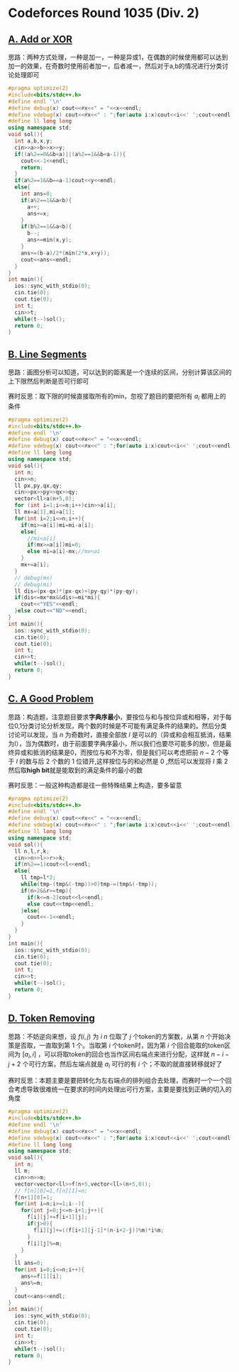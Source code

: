 # Codeforces Round 1035 (Div. 2)

## [A. Add or XOR](https://codeforces.com/contest/2119/problem/A)

思路：两种方式处理，一种是加一，一种是异或1，在偶数的时候使用都可以达到加一的效果，在奇数时使用前者加一，后者减一，然后对于a,b的情况进行分类讨论处理即可

``` cpp
#pragma optimize(2)
#include<bits/stdc++.h>
#define endl '\n'
#define debug(x) cout<<#x<<" = "<<x<<endl;
#define vdebug(x) cout<<#x<<" : ";for(auto i:x)cout<<i<<' ';cout<<endl;
#define ll long long
using namespace std;
void sol(){
  int a,b,x,y;
  cin>>a>>b>>x>>y;
  if((a%2==0&&b<a)||(a%2==1&&b<a-1)){
    cout<<-1<<endl;
    return;
  }
  if(a%2==1&&b==a-1)cout<<y<<endl;
  else{
    int ans=0;
    if(a%2==1&&a<b){
      a++;
      ans+=x;
    }
    if(b%2==1&&a<b){
      b--;
      ans+=min(x,y);
    }
    ans+=(b-a)/2*(min(2*x,x+y));
    cout<<ans<<endl;
  }
}
int main(){
  ios::sync_with_stdio(0);
  cin.tie(0);
  cout.tie(0);
  int t;
  cin>>t;
  while(t--)sol();
  return 0;
}
```

## [B. Line Segments](https://codeforces.com/contest/2119/problem/B)

思路：画图分析可以知道，可以达到的距离是一个连续的区间，分别计算该区间的上下限然后判断是否可行即可

赛时反思：取下限的时候直接取所有的min，忽视了题目的要把所有 $a_i$ 都用上的条件

``` cpp
#pragma optimize(2)
#include<bits/stdc++.h>
#define endl '\n'
#define debug(x) cout<<#x<<" = "<<x<<endl;
#define vdebug(x) cout<<#x<<" : ";for(auto i:x)cout<<i<<' ';cout<<endl;
#define ll long long
using namespace std;
void sol(){
  int n;
  cin>>n;
  ll px,py,qx,qy;
  cin>>px>>py>>qx>>qy;
  vector<ll>a(n+5,0);
  for (int i=1;i<=n;i++)cin>>a[i];
  ll mx=a[1],mi=a[1];
  for(int i=2;i<=n;i++){
    if(mi>=a[i])mi=mi-a[i];
    else{
      //mi<a[i]
      if(mx>=a[i])mi=0;
      else mi=a[i]-mx;//mx<ai
    }
    mx+=a[i];
  }
  // debug(mx)
  // debug(mi)
  ll dis=(px-qx)*(px-qx)+(py-qy)*(py-qy);
  if(dis<=mx*mx&&dis>=mi*mi){
    cout<<"YES"<<endl;
  }else cout<<"NO"<<endl;
}
int main(){
  ios::sync_with_stdio(0);
  cin.tie(0);
  cout.tie(0);
  int t;
  cin>>t;
  while(t--)sol();
  return 0;
}
```

## [C. A Good Problem](https://codeforces.com/contest/2119/problem/C)

思路：构造题，注意题目要求**字典序最小**，要按位与和与按位异或和相等，对于每位0,1分类讨论分析发现，两个数的时候是不可能有满足条件的结果的。然后分类讨论可以发现，当 $n$ 为奇数时，直接全部放 $l$ 是可以的（异或和会相互抵消，结果为l），当为偶数时，由于前面要字典序最小，所以我们也要尽可能多的放l，但是最终异或和抵消的结果是0，而按位与和不为零，但是我们可以考虑把前 $n-2$ 个等于 $l$ 的数与后 $2$ 个数的 $1$ 位错开,这样按位与的和必然是 $0$ ,然后可以发现将 $l$ 乘 $2$ 然后取**high bit**就是能取到的满足条件的最小的数

赛时反思：一般这种构造都是往一些特殊结果上构造，要多留意

``` cpp
#pragma optimize(2)
#include<bits/stdc++.h>
#define endl '\n'
#define debug(x) cout<<#x<<" = "<<x<<endl;
#define vdebug(x) cout<<#x<<" : ";for(auto i:x)cout<<i<<' ';cout<<endl;
#define ll long long
using namespace std;
void sol(){
  ll n,l,r,k;
  cin>>n>>l>>r>>k;
  if(n%2==1)cout<<l<<endl;
  else{
    ll tmp=l*2;
    while(tmp-(tmp&(-tmp))>0)tmp-=(tmp&(-tmp));
    if(n>2&&r>=tmp){  
      if(k<=n-2)cout<<l<<endl;
      else cout<<tmp<<endl;
    }else{
      cout<<-1<<endl;
    }
  }
}
int main(){
  ios::sync_with_stdio(0);
  cin.tie(0);
  cout.tie(0);
  int t;
  cin>>t;
  while(t--)sol();
  return 0;
}
```

## [D. Token Removing](https://codeforces.com/contest/2119/problem/D)

思路：不妨逆向来想，设 $f(i,j)$ 为 $i~n$ 位取了 $j$ 个token的方案数，从第 $n$ 个开始决策是否取，一直取到第 $1$ 个。当取第 $i$ 个token时，因为第 $i$ 个回合能取的token区间为 $[a_i,i]$ ，可以将取token的回合也当作区间右端点来进行分配，这样就 $n-i-j+2$ 个可行方案，然后左端点就是 $a_i$ 可行的有 $i$ 个；不取的就直接转移就好了

赛时反思：本题主要是要把转化为左右端点的排列组合去处理，而赛时一个一个回合考虑导致很难统一在要求的时间内处理出可行方案，主要是要找到正确的切入的角度

``` cpp
#pragma optimize(2)
#include<bits/stdc++.h>
#define endl '\n'
#define debug(x) cout<<#x<<" = "<<x<<endl;
#define vdebug(x) cout<<#x<<" : ";for(auto i:x)cout<<i<<' ';cout<<endl;
#define ll long long
using namespace std;
void sol(){
  int n;
  ll m;
  cin>>n>>m;
  vector<vector<ll>>f(n+5,vector<ll>(n+5,0));
  // f[n][0]=1,f[n][1]=n;
  f[n+1][0]=1;
  for(int i=n;i>=1;i--){
    for(int j=0;j<=n-i+1;j++){
      f[i][j]+=f[i+1][j];
      if(j>0){
        f[i][j]+=((f[i+1][j-1]*(n-i+2-j))%m)*i%m;
      }
      f[i][j]%=m;
    }
  }
  ll ans=0;
  for(int i=0;i<=n;i++){
    ans+=f[1][i];
    ans%=m;
  }
  cout<<ans<<endl;
}
int main(){
  ios::sync_with_stdio(0);
  cin.tie(0);
  cout.tie(0);
  int t;
  cin>>t;
  while(t--)sol();
  return 0;
}
```
